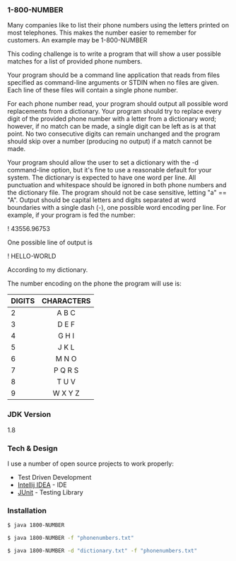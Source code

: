 ### 1-800-NUMBER

Many companies like to list their phone numbers using the letters printed on most
telephones. This makes the number easier to remember for customers. An example may
be 1-800-NUMBER

This coding challenge is to write a program that will show a user possible matches for a list of provided phone numbers.

Your program should be a command line application that reads from files specified as
command-line arguments or STDIN when no files are given. Each line of these files will
contain a single phone number.

For each phone number read, your program should output all possible word replacements
from a dictionary. Your program should try to replace every digit of the provided phone number with a letter from a dictionary word; however, if no match can be made, a single digit can be left as is at that point. No two consecutive digits can remain unchanged and the program should skip over a number (producing no output) if a match cannot be made.

Your program should allow the user to set a dictionary with the -d command-line option, but it's fine to use a reasonable default for your system. The dictionary is expected to have one word per line.
All punctuation and whitespace should be ignored in both phone numbers and the
dictionary file. The program should not be case sensitive, letting "a" == "A". Output should be capital letters and digits separated at word boundaries with a single dash (-), one possible word encoding per line. For example, if your program is fed the number:

! 43556.96753

One possible line of output is

! HELLO-WORLD

According to my dictionary.

The number encoding on the phone the program will use is:

| DIGITS        | CHARACTERS          |
| ------------- |:-------------------:|
| 2      | A B C |
| 3      | D E F |
| 4      | G H I |
| 5      | J K L |
| 6      | M N O |
| 7      | P Q R S |
| 8      | T U V |
| 9      | W X Y Z |

### JDK Version
1.8

### Tech & Design

I use a number of open source projects to work properly:

* Test Driven Development
* [Intellij IDEA] - IDE
* [JUnit] - Testing Library

### Installation

```sh
$ java 1800-NUMBER
```

```sh
$ java 1800-NUMBER -f "phonenumbers.txt"
```

```sh
$ java 1800-NUMBER -d "dictionary.txt" -f "phonenumbers.txt"
```

   [Intellij IDEA]:<https://www.jetbrains.com/idea/>
   [JUnit]:<http://junit.org/junit4/>